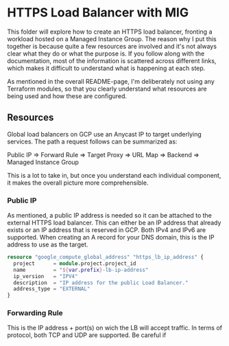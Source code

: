 # HTTPS Load Balancer with MIG

This folder will explore how to create an HTTPS load balancer, fronting a workload hosted on a Managed Instance Group.  The reason why I put this together is because quite a few resources are involved and it's not always clear what they do or what the purpose is.  If you follow along with the documentation, most of the information is scattered across different links, which makes it difficult to understand what is happening at each step.

As mentioned in the overall README-page, I'm deliberately not using any Terraform modules, so that you clearly understand what resources are being used and how these are configured.  

## Resources

Global load balancers on GCP use an Anycast IP to target underlying services.  The path a request follows can be summarized as:

Public IP => Forward Rule => Target Proxy => URL Map => Backend => Managed Instance Group

This is a lot to take in, but once you understand each individual component, it makes the overall picture more comprehensible.

### Public IP
As mentioned, a public IP address is needed so it can be attached to the external HTTPS load balancer.  This can either be an IP address that already exists or an IP address that is reserved in GCP.  Both IPv4 and IPv6 are supported.  When creating an A record for your DNS domain, this is the IP address to use as the target.

```terraform
resource "google_compute_global_address" "https_lb_ip_address" {
  project      = module.project.project_id
  name         = "${var.prefix}-lb-ip-address"
  ip_version   = "IPV4"
  description  = "IP address for the public Load Balancer."
  address_type = "EXTERNAL"
}
```

### Forwarding Rule

This is the IP address + port(s) on wich the LB will accept traffic.  In terms of protocol, both TCP and UDP are supported.  Be careful if 